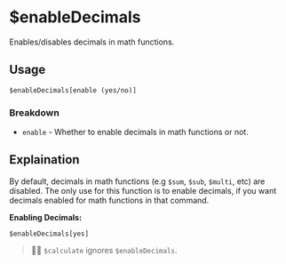 # $enableDecimals
Enables/disables decimals in math functions.

## Usage
```
$enableDecimals[enable (yes/no)]
```

### Breakdown
- `enable` - Whether to enable decimals in math functions or not.

## Explaination
By default, decimals in math functions (e.g `$sum`, `$sub`, `$multi`, etc) are disabled. The only use for this function is to enable decimals, if you want decimals enabled for math functions in that command.

**Enabling Decimals:**
```
$enableDecimals[yes]
```
> 🧙‍♂️ `$calculate` ignores `$enableDecimals`.